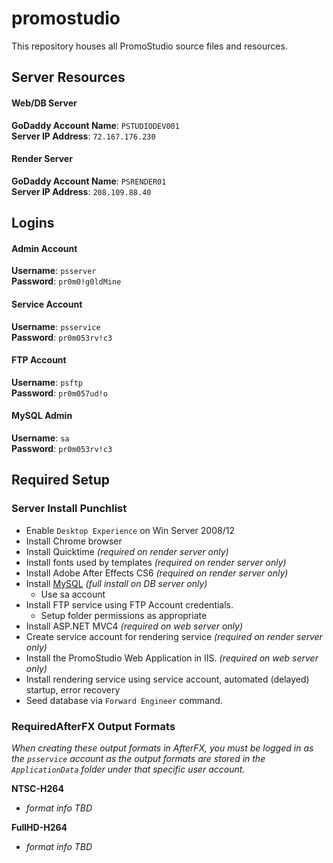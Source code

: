 promostudio
===========

This repository houses all PromoStudio source files and resources.


Server Resources
----------------

#### Web/DB Server ###
**GoDaddy Account Name**: `PSTUDIODEV001`  
**Server IP Address**: `72.167.176.230`

#### Render Server ###
**GoDaddy Account Name**: `PSRENDER01`  
**Server IP Address**: `208.109.88.40`


Logins
------

#### Admin Account ####
**Username**: `psserver`  
**Password**: `pr0m0!g0ldMine`

#### Service Account ####
**Username**: `psservice`  
**Password**: `pr0m053rv!c3`

#### FTP Account ####
**Username**: `psftp`  
**Password**: `pr0m057ud!o`

#### MySQL Admin ####
**Username**: `sa`  
**Password**: `pr0m053rv!c3`


Required Setup
--------------

### Server Install Punchlist ###
 - Enable `Desktop Experience` on Win Server 2008/12
 - Install Chrome browser
 - Install Quicktime *(required on render server only)*
 - Install fonts used by templates *(required on render server only)*
 - Install Adobe After Effects CS6 *(required on render server only)*
 - Install [MySQL](http://dev.mysql.com/downloads/mirror.php?id=412168) *(full install on DB server only)*
   - Use sa account
 - Install FTP service using FTP Account credentials.
   - Setup folder permissions as appropriate
 - Install ASP.NET MVC4 *(required on web server only)*
 - Create service account for rendering service *(required on render server only)*
 - Install the PromoStudio Web Application in IIS. *(required on web server only)*
 - Install rendering service using service account, automated (delayed) startup, error recovery
 - Seed database via `Forward Engineer` command.

### RequiredAfterFX Output Formats ###

*When creating these output formats in AfterFX, you must be logged in as the `psservice` account as the output
formats are stored in the `ApplicationData` folder under that specific user account.*

**NTSC-H264**
 - _format info TBD_

**FullHD-H264**
 - _format info TBD_
